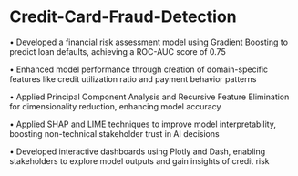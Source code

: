 # Credit-Card-Fraud-Detection
• Developed a financial risk assessment model using Gradient Boosting to predict loan defaults, achieving a ROC-AUC score of 0.75

• Enhanced model performance through creation of domain-specific features like credit utilization ratio and payment behavior patterns

• Applied Principal Component Analysis and Recursive Feature Elimination for dimensionality reduction, enhancing model accuracy

• Applied SHAP and LIME techniques to improve model interpretability, boosting non-technical stakeholder trust in AI decisions

• Developed interactive dashboards using Plotly and Dash, enabling stakeholders to explore model outputs and gain insights of credit risk
